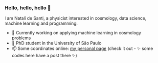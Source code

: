 ### Hello, hello, hello 👋

I am Natalí de Santi, a physicist interested in cosmology, data science, machine learning and programming.

- 🔭 Currently working on applying machine learning in cosmology problems
- 🌱 PhD student in the University of São Paulo
- 📫 Some coordinates online: [my personal page](https://natalidesanti.github.io/) (check it out - ✨ some codes here have a post there ✨)
